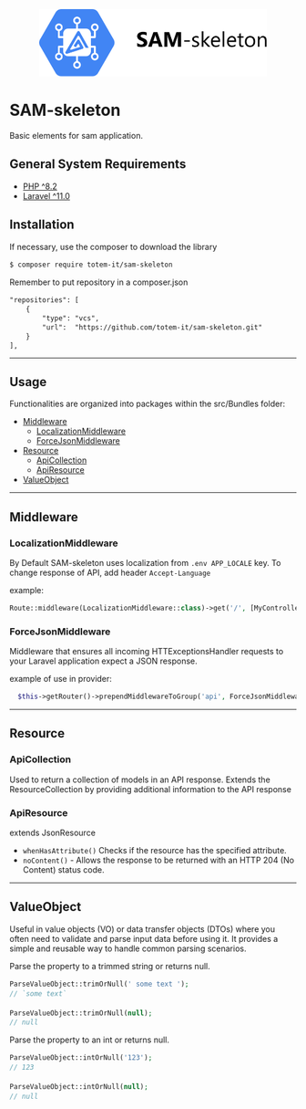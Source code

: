 <p align="center"><img src="art/logo.svg" width="400" alt=""></p>

SAM-skeleton
================

Basic elements for sam application.

## General System Requirements

- [PHP ^8.2](http://php.net/)
- [Laravel ^11.0](https://github.com/laravel/framework)

## Installation

If necessary, use the composer to download the library

```bash
$ composer require totem-it/sam-skeleton
```

Remember to put repository in a composer.json

```
"repositories": [
    {
        "type": "vcs",
        "url":  "https://github.com/totem-it/sam-skeleton.git"
    }
],
```

---

## Usage

Functionalities are organized into packages within the src/Bundles folder:

- [Middleware](#middleware)
    - [LocalizationMiddleware](#LocalizationMiddleware)
    - [ForceJsonMiddleware](#ForceJsonMiddleware)
- [Resource](#resource)
    - [ApiCollection](#ApiCollection)
    - [ApiResource](#ApiResource)
- [ValueObject](#ValueObject)

---

## Middleware

### LocalizationMiddleware

By Default SAM-skeleton uses localization from `.env APP_LOCALE` key. To change response of API, add
header `Accept-Language`

example:

```php
Route::middleware(LocalizationMiddleware::class)->get('/', [MyController::class, 'index']);
```

### ForceJsonMiddleware

Middleware that ensures all incoming HTTExceptionsHandler requests to your Laravel application expect a JSON response.

example of use in provider:

```php
  $this->getRouter()->prependMiddlewareToGroup('api', ForceJsonMiddleware::class);
```

---

## Resource

### ApiCollection

Used to return a collection of models in an API response. Extends the ResourceCollection by providing additional information
to the API response

### ApiResource

extends JsonResource

- `whenHasAttribute()` Checks if the resource has the specified attribute.
- `noContent()` - Allows the response to be returned with an HTTP 204 (No Content) status code.
---


## ValueObject

Useful in value objects (VO) or data transfer objects (DTOs) where you often need to validate and parse input data
before using it. It provides a simple and reusable way to handle common parsing scenarios.

Parse the property to a trimmed string or returns null.

```php
ParseValueObject::trimOrNull(' some text ');
// `some text`

ParseValueObject::trimOrNull(null); 
// null
```

Parse the property to an int or returns null.

```php
ParseValueObject::intOrNull('123'); 
// 123

ParseValueObject::intOrNull(null); 
// null
```
